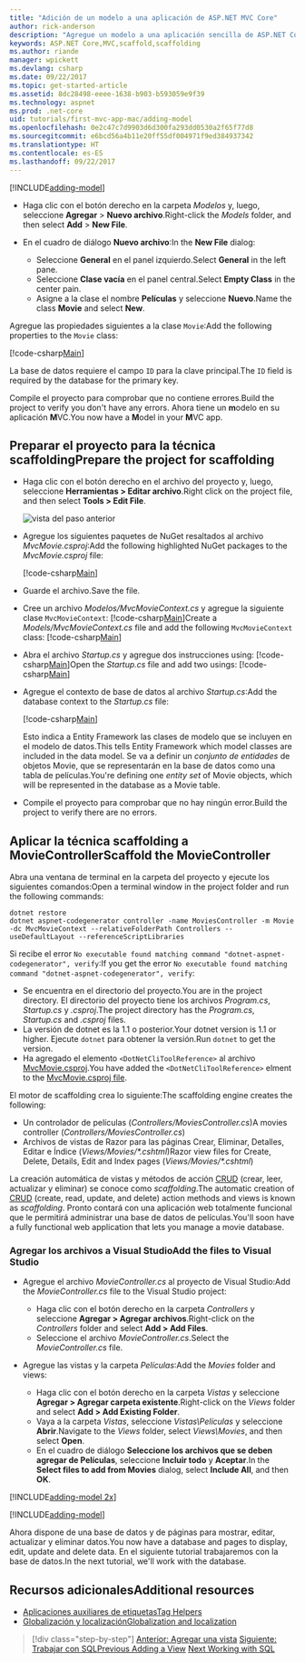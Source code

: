 ```yaml
---
title: "Adición de un modelo a una aplicación de ASP.NET MVC Core"
author: rick-anderson
description: "Agregue un modelo a una aplicación sencilla de ASP.NET Core."
keywords: ASP.NET Core,MVC,scaffold,scaffolding
ms.author: riande
manager: wpickett
ms.devlang: csharp
ms.date: 09/22/2017
ms.topic: get-started-article
ms.assetid: 8dc28498-eeee-1638-b903-b593059e9f39
ms.technology: aspnet
ms.prod: .net-core
uid: tutorials/first-mvc-app-mac/adding-model
ms.openlocfilehash: 0e2c47c7d9903d6d300fa293dd0530a2f65f77d8
ms.sourcegitcommit: e6bcd56a4b11e20ff55df004971f9ed384937342
ms.translationtype: HT
ms.contentlocale: es-ES
ms.lasthandoff: 09/22/2017
---
```

[!INCLUDE[adding-model](../../includes/mvc-intro/adding-model1.md)]

* <span data-ttu-id="bebef-104">Haga clic con el botón derecho en la carpeta *Modelos* y, luego, seleccione **Agregar** > **Nuevo archivo**.</span><span class="sxs-lookup"><span data-stu-id="bebef-104">Right-click the *Models* folder, and then select **Add** > **New File**.</span></span> 
* <span data-ttu-id="bebef-105">En el cuadro de diálogo **Nuevo archivo**:</span><span class="sxs-lookup"><span data-stu-id="bebef-105">In the **New File** dialog:</span></span>

  * <span data-ttu-id="bebef-106">Seleccione **General** en el panel izquierdo.</span><span class="sxs-lookup"><span data-stu-id="bebef-106">Select **General** in the left pane.</span></span>
  * <span data-ttu-id="bebef-107">Seleccione **Clase vacía** en el panel central.</span><span class="sxs-lookup"><span data-stu-id="bebef-107">Select **Empty Class** in the center pain.</span></span>
  * <span data-ttu-id="bebef-108">Asigne a la clase el nombre **Películas** y seleccione **Nuevo**.</span><span class="sxs-lookup"><span data-stu-id="bebef-108">Name the class **Movie** and select **New**.</span></span>

<span data-ttu-id="bebef-109">Agregue las propiedades siguientes a la clase `Movie`:</span><span class="sxs-lookup"><span data-stu-id="bebef-109">Add the following properties to the `Movie` class:</span></span>

[!code-csharp[Main](../../tutorials/first-mvc-app/start-mvc/sample/MvcMovie/Models/MovieNoEF.cs?name=snippet_1)]

<span data-ttu-id="bebef-110">La base de datos requiere el campo `ID` para la clave principal.</span><span class="sxs-lookup"><span data-stu-id="bebef-110">The `ID` field is required by the database for the primary key.</span></span>

<span data-ttu-id="bebef-111">Compile el proyecto para comprobar que no contiene errores.</span><span class="sxs-lookup"><span data-stu-id="bebef-111">Build the project to verify you don't have any errors.</span></span> <span data-ttu-id="bebef-112">Ahora tiene un **m**odelo en su aplicación **M**VC.</span><span class="sxs-lookup"><span data-stu-id="bebef-112">You now have a **M**odel in your **M**VC app.</span></span>

## <a name="prepare-the-project-for-scaffolding"></a><span data-ttu-id="bebef-113">Preparar el proyecto para la técnica scaffolding</span><span class="sxs-lookup"><span data-stu-id="bebef-113">Prepare the project for scaffolding</span></span>

- <span data-ttu-id="bebef-114">Haga clic con el botón derecho en el archivo del proyecto y, luego, seleccione **Herramientas > Editar archivo**.</span><span class="sxs-lookup"><span data-stu-id="bebef-114">Right click on the project file, and then select **Tools > Edit File**.</span></span>

  ![vista del paso anterior](adding-model/_static/1.png)

- <span data-ttu-id="bebef-116">Agregue los siguientes paquetes de NuGet resaltados al archivo *MvcMovie.csproj*:</span><span class="sxs-lookup"><span data-stu-id="bebef-116">Add the following highlighted NuGet packages to the *MvcMovie.csproj* file:</span></span>
             
  [!code-csharp[Main](../first-mvc-app-xplat/start-mvc/sample/MvcMovie/MvcMovie.csproj?highlight=7,10)]

- <span data-ttu-id="bebef-117">Guarde el archivo.</span><span class="sxs-lookup"><span data-stu-id="bebef-117">Save the file.</span></span>

- <span data-ttu-id="bebef-118">Cree un archivo *Modelos/MvcMovieContext.cs* y agregue la siguiente clase `MvcMovieContext`:  [!code-csharp[Main](../../tutorials/first-mvc-app-xplat/start-mvc/sample/MvcMovie/Models/MvcMovieContext.cs)]</span><span class="sxs-lookup"><span data-stu-id="bebef-118">Create a *Models/MvcMovieContext.cs* file and add the following `MvcMovieContext` class:  [!code-csharp[Main](../../tutorials/first-mvc-app-xplat/start-mvc/sample/MvcMovie/Models/MvcMovieContext.cs)]</span></span>
   
- <span data-ttu-id="bebef-119">Abra el archivo *Startup.cs* y agregue dos instrucciones using:  [!code-csharp[Main](../../tutorials/first-mvc-app-xplat/start-mvc/sample/MvcMovie/Startup.cs?name=snippet1&highlight=1,2)]</span><span class="sxs-lookup"><span data-stu-id="bebef-119">Open the *Startup.cs* file and add two usings:  [!code-csharp[Main](../../tutorials/first-mvc-app-xplat/start-mvc/sample/MvcMovie/Startup.cs?name=snippet1&highlight=1,2)]</span></span>

- <span data-ttu-id="bebef-120">Agregue el contexto de base de datos al archivo *Startup.cs*:</span><span class="sxs-lookup"><span data-stu-id="bebef-120">Add the database context to the *Startup.cs* file:</span></span>

   [!code-csharp[Main](../../tutorials/first-mvc-app-xplat/start-mvc/sample/MvcMovie/Startup.cs?name=snippet2&highlight=6-7)]

  <span data-ttu-id="bebef-121">Esto indica a Entity Framework las clases de modelo que se incluyen en el modelo de datos.</span><span class="sxs-lookup"><span data-stu-id="bebef-121">This tells Entity Framework which model classes are included in the data model.</span></span> <span data-ttu-id="bebef-122">Se va a definir un *conjunto de entidades* de objetos Movie, que se representarán en la base de datos como una tabla de películas.</span><span class="sxs-lookup"><span data-stu-id="bebef-122">You're defining one *entity set* of Movie objects, which will be represented in the database as a Movie table.</span></span>

- <span data-ttu-id="bebef-123">Compile el proyecto para comprobar que no hay ningún error.</span><span class="sxs-lookup"><span data-stu-id="bebef-123">Build the project to verify there are no errors.</span></span>

## <a name="scaffold-the-moviecontroller"></a><span data-ttu-id="bebef-124">Aplicar la técnica scaffolding a MovieController</span><span class="sxs-lookup"><span data-stu-id="bebef-124">Scaffold the MovieController</span></span>

<span data-ttu-id="bebef-125">Abra una ventana de terminal en la carpeta del proyecto y ejecute los siguientes comandos:</span><span class="sxs-lookup"><span data-stu-id="bebef-125">Open a terminal window in the project folder and run the following commands:</span></span>

```
dotnet restore
dotnet aspnet-codegenerator controller -name MoviesController -m Movie -dc MvcMovieContext --relativeFolderPath Controllers --useDefaultLayout --referenceScriptLibraries 
```
<span data-ttu-id="bebef-126">Si recibe el error `No executable found matching command "dotnet-aspnet-codegenerator", verify`:</span><span class="sxs-lookup"><span data-stu-id="bebef-126">If you get the error `No executable found matching command "dotnet-aspnet-codegenerator", verify`:</span></span>

 * <span data-ttu-id="bebef-127">Se encuentra en el directorio del proyecto.</span><span class="sxs-lookup"><span data-stu-id="bebef-127">You are in the project directory.</span></span> <span data-ttu-id="bebef-128">El directorio del proyecto tiene los archivos *Program.cs*, *Startup.cs* y *.csproj*.</span><span class="sxs-lookup"><span data-stu-id="bebef-128">The project directory has the *Program.cs*, *Startup.cs* and *.csproj* files.</span></span>
 * <span data-ttu-id="bebef-129">La versión de dotnet es la 1.1 o posterior.</span><span class="sxs-lookup"><span data-stu-id="bebef-129">Your dotnet version is 1.1 or higher.</span></span> <span data-ttu-id="bebef-130">Ejecute `dotnet` para obtener la versión.</span><span class="sxs-lookup"><span data-stu-id="bebef-130">Run `dotnet` to get the version.</span></span>
 * <span data-ttu-id="bebef-131">Ha agregado el elemento `<DotNetCliToolReference>` al archivo [MvcMovie.csproj](#prepare-the-project-for-scaffolding).</span><span class="sxs-lookup"><span data-stu-id="bebef-131">You have added the `<DotNetCliToolReference>` elment to the [MvcMovie.csproj file](#prepare-the-project-for-scaffolding).</span></span>
 
<!--
> [!NOTE]
> If you get an error when the scaffolding command runs, see [issue 444 in the scaffolding repository](https://github.com/aspnet/scaffolding/issues/444) for a workaround.
-->

<span data-ttu-id="bebef-132">El motor de scaffolding crea lo siguiente:</span><span class="sxs-lookup"><span data-stu-id="bebef-132">The scaffolding engine creates the following:</span></span>

* <span data-ttu-id="bebef-133">Un controlador de películas (*Controllers/MoviesController.cs*)</span><span class="sxs-lookup"><span data-stu-id="bebef-133">A movies controller (*Controllers/MoviesController.cs*)</span></span>
* <span data-ttu-id="bebef-134">Archivos de vistas de Razor para las páginas Crear, Eliminar, Detalles, Editar e Índice (*Views/Movies/\*.cshtml*)</span><span class="sxs-lookup"><span data-stu-id="bebef-134">Razor view files for Create, Delete, Details, Edit and Index pages (*Views/Movies/\*.cshtml*)</span></span>

<span data-ttu-id="bebef-135">La creación automática de vistas y métodos de acción [CRUD](https://wikipedia.org/wiki/Create,_read,_update_and_delete) (crear, leer, actualizar y eliminar) se conoce como *scaffolding*.</span><span class="sxs-lookup"><span data-stu-id="bebef-135">The automatic creation of [CRUD](https://wikipedia.org/wiki/Create,_read,_update_and_delete) (create, read, update, and delete) action methods and views is known as *scaffolding*.</span></span> <span data-ttu-id="bebef-136">Pronto contará con una aplicación web totalmente funcional que le permitirá administrar una base de datos de películas.</span><span class="sxs-lookup"><span data-stu-id="bebef-136">You'll soon have a fully functional web application that lets you manage a movie database.</span></span>

### <a name="add-the-files-to-visual-studio"></a><span data-ttu-id="bebef-137">Agregar los archivos a Visual Studio</span><span class="sxs-lookup"><span data-stu-id="bebef-137">Add the files to Visual Studio</span></span>

* <span data-ttu-id="bebef-138">Agregue el archivo *MovieController.cs* al proyecto de Visual Studio:</span><span class="sxs-lookup"><span data-stu-id="bebef-138">Add the *MovieController.cs* file to the Visual Studio project:</span></span>

  * <span data-ttu-id="bebef-139">Haga clic con el botón derecho en la carpeta *Controllers* y seleccione **Agregar > Agregar archivos**.</span><span class="sxs-lookup"><span data-stu-id="bebef-139">Right-click on the *Controllers* folder and select **Add > Add Files**.</span></span>
  * <span data-ttu-id="bebef-140">Seleccione el archivo *MovieController.cs*.</span><span class="sxs-lookup"><span data-stu-id="bebef-140">Select the *MovieController.cs* file.</span></span>

* <span data-ttu-id="bebef-141">Agregue las vistas y la carpeta *Películas*:</span><span class="sxs-lookup"><span data-stu-id="bebef-141">Add the *Movies* folder and views:</span></span>

  * <span data-ttu-id="bebef-142">Haga clic con el botón derecho en la carpeta *Vistas* y seleccione **Agregar > Agregar carpeta existente**.</span><span class="sxs-lookup"><span data-stu-id="bebef-142">Right-click on the *Views* folder and select **Add > Add Existing Folder**.</span></span>
  * <span data-ttu-id="bebef-143">Vaya a la carpeta *Vistas*, seleccione *Vistas\Películas* y seleccione **Abrir**.</span><span class="sxs-lookup"><span data-stu-id="bebef-143">Navigate to the *Views* folder, select *Views\Movies*, and then select **Open**.</span></span>
  * <span data-ttu-id="bebef-144">En el cuadro de diálogo **Seleccione los archivos que se deben agregar de Películas**, seleccione **Incluir todo** y **Aceptar**.</span><span class="sxs-lookup"><span data-stu-id="bebef-144">In the **Select files to add from Movies** dialog, select **Include All**, and then **OK**.</span></span>

[!INCLUDE[adding-model 2x](../../includes/mvc-intro/adding-model2xp.md)]

[!INCLUDE[adding-model](../../includes/mvc-intro/adding-model3.md)]

<span data-ttu-id="bebef-145">Ahora dispone de una base de datos y de páginas para mostrar, editar, actualizar y eliminar datos.</span><span class="sxs-lookup"><span data-stu-id="bebef-145">You now have a database and pages to display, edit, update and delete data.</span></span> <span data-ttu-id="bebef-146">En el siguiente tutorial trabajaremos con la base de datos.</span><span class="sxs-lookup"><span data-stu-id="bebef-146">In the next tutorial, we'll work with the database.</span></span>

## <a name="additional-resources"></a><span data-ttu-id="bebef-147">Recursos adicionales</span><span class="sxs-lookup"><span data-stu-id="bebef-147">Additional resources</span></span>

* [<span data-ttu-id="bebef-148">Aplicaciones auxiliares de etiquetas</span><span class="sxs-lookup"><span data-stu-id="bebef-148">Tag Helpers</span></span>](xref:mvc/views/tag-helpers/intro)
* [<span data-ttu-id="bebef-149">Globalización y localización</span><span class="sxs-lookup"><span data-stu-id="bebef-149">Globalization and localization</span></span>](xref:fundamentals/localization)

>[!div class="step-by-step"]
<span data-ttu-id="bebef-150">[Anterior: Agregar una vista](adding-view.md)
[Siguiente: Trabajar con SQL](working-with-sql.md)</span><span class="sxs-lookup"><span data-stu-id="bebef-150">[Previous Adding a View](adding-view.md)
[Next Working with SQL](working-with-sql.md)</span></span>  
